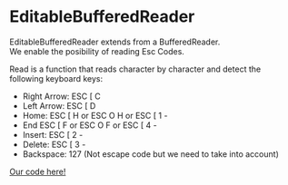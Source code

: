 # EditableBufferedReader

EditableBufferedReader extends from a BufferedReader.  
We enable the posibility of reading Esc Codes.

Read is a function that reads character by character and detect the following keyboard keys:
*   Right Arrow:            ESC [ C
*   Left Arrow:             ESC [ D
*   Home:                   ESC [ H or ESC O H or ESC [ 1 -
*   End                     ESC [ F or ESC O F or ESC [ 4 -
*   Insert:                 ESC [ 2 -
*   Delete:                 ESC [ 3 -
*   Backspace:              127 (Not escape code but we need to take into account)

[Our code here!](TextEditor)


[TextEditor]:(https://github.com/mvc1009/EditableBufferedReader/tree/MVC/texteditor)

